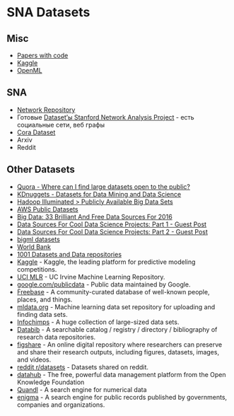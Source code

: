 # SNA Datasets

## Misc
* [Papers with code](https://paperswithcode.com/datasets)
* [Kaggle](https://www.kaggle.com/search?q=reddit+in%3Adatasets)
* [OpenML](https://www.openml.org/)

## SNA
* [Network Repository](https://networkrepository.com/)
* Готовые [Dataset’ы Stanford Network Analysis Project](https://snap.stanford.edu/data/) - есть социальные сети, веб графы
* [Cora Dataset]([https://sites.google.com/site/semanticbasedregularization/home/software/experiments_on_cora](https://sites.google.com/site/semanticbasedregularization/home/software/experiments_on_cora))
* Arxiv
* Reddit


## Other Datasets
- [Quora - Where can I find large datasets open to the public?](https://www.quora.com/Where-can-I-find-large-datasets-open-to-the-public)
- [KDnuggets - Datasets for Data Mining and Data Science](https://www.kdnuggets.com/datasets/index.html)
- [Hadoop Illuminated > Publicly Available Big Data Sets](https://hadoopilluminated.com/hadoop_illuminated/Public_Bigdata_Sets.html)
- [AWS Public Datasets](https://aws.amazon.com/public-data-sets/)
- [Big Data: 33 Brilliant And Free Data Sources For 2016](https://www.forbes.com/sites/bernardmarr/2016/02/12/big-data-35-brilliant-and-free-data-sources-for-2016/?sh=24585f7db54d)
- [Data Sources For Cool Data Science Projects: Part 1 - Guest Post](https://ryanswanstrom.com/2014/10/17/data-sources-for-cool-data-science-projects-part-1-guest-post/)
- [Data Sources For Cool Data Science Projects: Part 2 - Guest Post](https://ryanswanstrom.com/2014/10/17/data-sources-for-cool-data-science-projects-part-2-guest-post/)
- [bigml datasets](https://blog.bigml.com/list-of-public-data-sources-fit-for-machine-learning/)
- [World Bank](https://data.worldbank.org/)
- [1001 Datasets and Data repositories](https://dreamtolearn.com/ryan/1001_datasets)
- [Kaggle](https://www.kaggle.com/competitions) - Kaggle, the leading platform for predictive modeling competitions.
- [UCI MLR](http://archive.ics.uci.edu/ml/) - UC Irvine Machine Learning Repository.
- [google.com/publicdata](http://www.google.com/publicdata/directory) - Public data maintained by Google.
- [Freebase](http://www.freebase.com/) - A community-curated database of well-known people, places, and things.
- [mldata.org](http://mldata.org/) - Machine learning data set repository for uploading and finding data sets.
- [Infochimps](http://www.infochimps.com/datasets) - A huge collection of large-sized data sets.
- [Databib](http://databib.org/) - A searchable catalog / registry / directory / bibliography of research data repositories.
- [figshare](http://figshare.com/) - An online digital repository where researchers can preserve and share their research outputs, including figures, datasets, images, and videos.
- [reddit r/datasets](http://www.reddit.com/r/datasets) - Datasets shared on reddit.
- [datahub](http://datahub.io/) - The free, powerful data management platform from the Open Knowledge Foundation
- [Quandl](http://www.quandl.com/) - A search engine for numerical data
- [enigma](http://enigma.io/) - A search engine for public records published by governments, companies and organizations.